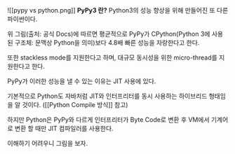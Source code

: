 ![[pypy vs python.png]]
**PyPy3 란?**
Python3의 성능 향상을 위해 만들어진 또 다른 파이썬이다.

위 그림(출처: 공식 Docs)에 따르면 평균적으로 PyPy가
CPython(Python 3에 사용된 구조체: 문맥상 Python을 의미)보다 4.8배 빠른 성능을 자랑한다고 한다.

또한 stackless mode를 지원한다고 하며, 대규모 동시성을 위한 micro-thread를 지원한다고 한다.

PyPy가 이러한 성능을 낼 수 있는 이유는 JIT 사용에 있다.

기본적으로 Python도 자바처럼 JIT와 인터프리터를 동시 사용하는 하이브리드 형태임을 알 것이다.
([[Python Compile 방식]] 참고)

하지만 Python은 PyPy와 다르게 인터프리터가 Byte Code로 변환 후 
VM에서 기계어로 변환 할 때만 JIT 컴파일러를 사용한다.

이해하기 어려우니 그림을 보자.




